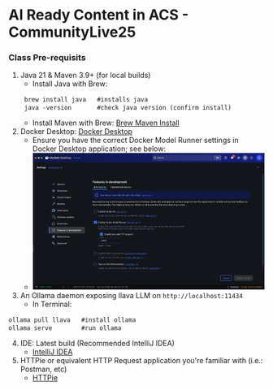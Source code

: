 # AI Ready Content in ACS - CommunityLive25

### Class Pre-requisits
1. Java 21 & Maven 3.9+ (for local builds)
   - Install Java with Brew:
   ```
    brew install java   #installs java
    java -version       #check java version (confirm install)
   ```
   - Install Maven with Brew: [Brew Maven Install](https://formulae.brew.sh/formula/maven)
2. Docker Desktop: [Docker Desktop](https://www.docker.com/get-started/)
   - Ensure you have the correct Docker Model Runner settings in Docker Desktop application; see below:
   - ![alt text](images/docker-desktop-settings.jpeg "Proper Docker Settings for Model Runner")
3. An Ollama daemon exposing llava LLM on ```http://localhost:11434```
   - In Terminal:
```
ollama pull llava   #install ollama
ollama serve        #run ollama
```
4. IDE: Latest build (Recommended IntelliJ IDEA)
   - [IntelliJ IDEA](https://www.jetbrains.com/help/idea/installation-guide.html#)
5. HTTPie or equivalent HTTP Request application you're familiar with (i.e.: Postman, etc)
   - [HTTPie](https://httpie.io/download)


 
